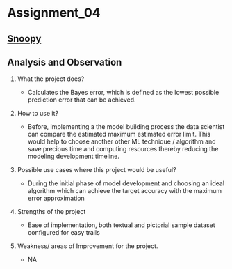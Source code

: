 # Assignment_04

## [Snoopy](https://ease.ml/components/snoopy/)

## Analysis and Observation

1. What the project does?
   * Calculates the Bayes error, which is defined as the lowest possible prediction error that can be achieved.

2. How to use it?
   * Before, implementing a the model building process the data scientist can compare the estimated maximum estimated error limit. This would help to choose another other ML technique / algorithm and save precious time and computing resources thereby reducing the modeling development timeline.
   
3. Possible use cases where this project would be useful?
   * During the initial phase of model development and choosing an ideal algorithm which can achieve the target accuracy with the maximum error approximation

4. Strengths of the project
   * Ease of implementation, both textual and pictorial sample dataset configured for easy trails
  
5. Weakness/ areas of Improvement for the project.
   * NA